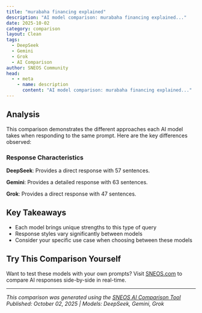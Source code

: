 ```yaml
---
title: "murabaha financing explained"
description: "AI model comparison: murabaha financing explained..."
date: 2025-10-02
category: comparison
layout: Clean
tags:
  - DeepSeek
  - Gemini
  - Grok
  - AI Comparison
author: SNEOS Community
head:
  - - meta
    - name: description
      content: "AI model comparison: murabaha financing explained..."
---
```


<ChatComparison
  title="murabaha financing explained"
  prompt="murabaha financing explained"
  :responses='{"DeepSeek": "Of course. Here is a detailed explanation of Murabaha financing, broken down for clarity.\n\n### At a Glance: What is Murabaha?\n\nMurabaha is **not an interest-bearing loan**. It is a **cost-plus-profit sale** and is one of the most common forms of Islamic finance.\n\nIn simple terms: Instead of lending you money to buy something (which would involve interest, or *riba*), the bank **buys the asset you need** and then **sells it to you at a higher, pre-agreed price**. This markup takes the place of interest.\n\n---\n\n### The Step-by-Step Process of a Murabaha Transaction\n\nLet\u0027s use a classic example: A business needs to buy a $50,000 piece of machinery.\n\n**Step 1: Promise and Agreement**\n* The business (the customer) approaches the Islamic bank and requests a Murabaha financing for the specific machinery.\n* Both parties negotiate and sign a master agreement outlining the terms, including the bank\u0027s profit margin (markup). The customer promises to buy the asset from the bank once it is acquired.\n\n**Step 2: Purchase by the Bank**\n* The bank purchases the machinery from the original supplier for $50,000 using its own funds.\n* The bank takes legal ownership of the asset. This carries a risk for the bank, which is a key requirement\u2014it cannot profit from a risk-free loan.\n\n**Step 3: Sale to the Customer**\n* The bank immediately sells the machinery to the business. The sale price is not $50,000, but the **cost price plus a pre-agreed profit margin** (e.g., $50,000 \u002B $5,000 = $55,000).\n* This $55,000 price is fixed and cannot be increased later, even if the customer is late on a payment (though late payment penalties may be applied, which are typically donated to charity to avoid *riba*).\n\n**Step 4: Payment by the Customer**\n* The business pays the bank the $55,000, usually in installments over a fixed period (e.g., 24 monthly installments of $2,291.67).\n\n**Key Difference from a Conventional Loan:**\n* **Conventional Loan:** The bank lends you $50,000. You owe $50,000 (principal) \u002B $5,000 (interest). The interest is charged on the *money*.\n* **Murabaha:** The bank sells you a $50,000 *asset*. You owe $55,000 for the *asset*. The profit is embedded in the price of the *commodity*.\n\n---\n\n### Core Principles of Islamic Finance Upheld by Murabaha\n\nMurabaha is designed to comply with Shariah law by adhering to these principles:\n\n1. **Prohibition of Riba (Interest):** This is the most critical rule. Earning a guaranteed return on a loan of money is forbidden. Murabaha avoids this because the bank\u0027s profit comes from a *sale of a real asset*, not from lending money.\n\n2. **Asset-Backed Transaction:** The financing must be linked to a real, tangible, and identifiable asset. The bank must own the asset, even if briefly, taking on risk (*Al-Ghunm bil Ghurm* - \u0022no gain without risk\u0022).\n\n3. **Avoidance of Gharar (Excessive Uncertainty):** All terms must be clear and transparent from the outset. The cost price, the profit margin, and the final selling price are fully disclosed and agreed upon by both parties.\n\n4. **Prohibition of Maisir (Gambling/Speculation):** The transaction is based on a real economic activity (the purchase and sale of an asset), not speculation on price movements.\n\n---\n\n### Common Uses of Murabaha Financing\n\n* **Trade Finance:** For importing or exporting goods.\n* **Consumer Goods:** Purchasing cars, appliances, or electronics through \u0022Islamic auto finance\u0022 or \u0022Islamic personal finance.\u0022\n* **Real Estate:** For home acquisition (though other models like *Musharakah* are often preferred).\n* **Working Capital:** For businesses to purchase raw materials or inventory.\n* **Commodity Financing.**\n\n---\n\n### Advantages and Disadvantages\n\n| Advantages | Disadvantages |\n| :--- | :--- |\n| **Shariah-Compliant:** Provides a viable alternative for Muslims. | **Not a \u0022True Partnership\u0022:** It is a debt-creating instrument, not a profit-and-loss sharing one like *Mudarabah*. |\n| **Fixed Cost:** The customer knows the total cost upfront, aiding in budgeting. | **Higher Cost:** Can be more expensive than conventional loans due to multiple transactions (double transfer of title) and associated fees. |\n| **Simplicity:** The structure is relatively straightforward and easy to understand. | **Criticism:** Some Islamic scholars criticize its overuse, arguing it mimics conventional loans too closely and moves away from the ideal risk-sharing model of Islamic finance. |\n| **Low Risk for Bank:** The bank has a fixed return, making it less risky than profit-sharing models. | **Asset Ownership Risk:** The bank bears the risk of owning the asset, even if briefly. |\n\n### Summary\n\nThink of Murabaha as a **\u0022buying and selling\u0022 arrangement** rather than a \u0022lending\u0022 arrangement. The Islamic bank acts as a **trading intermediary** rather than a money lender. While it is a form of debt financing and has its critics, it remains a cornerstone of modern Islamic finance due to its practicality and clear compliance with the prohibition of interest.", "Gemini": "Murabaha financing, often called \u0022cost-plus financing,\u0022 is a Sharia-compliant (Islamic law) financing agreement where a financial institution purchases an asset on behalf of a customer and then sells it to the customer at a higher price, which includes the cost of the asset plus an agreed-upon profit margin. It\u0027s essentially a halal alternative to a conventional loan.\n\nHere\u0027s a breakdown of the key elements and how it works:\n\n**Key Elements of Murabaha Financing:**\n\n* **Asset-Based:** It must involve the purchase and sale of a tangible asset (e.g., a car, property, equipment, inventory). Money itself cannot be the commodity being sold.\n* **Fixed Profit Margin:** The profit margin is agreed upon in advance and is fixed throughout the financing period. This contrasts with interest-based loans where interest rates can fluctuate.\n* **Transparency:** All costs and the profit margin must be clearly disclosed to the customer. There are no hidden fees.\n* **Sharia Compliance:** It adheres to Islamic principles, specifically the prohibition of *riba* (interest) and *gharar* (excessive uncertainty or speculation).\n\n**How Murabaha Financing Works (Step-by-Step):**\n\n1. **Customer Request:** The customer identifies the asset they want to purchase and approaches a financial institution (e.g., Islamic bank).\n\n2. **Bank Purchase:** The bank purchases the asset from the supplier at the current market price. The bank owns the asset at this stage.\n\n3. **Agreement and Sale:** The bank and the customer enter into a Murabaha agreement. The agreement specifies:\n * The original cost of the asset (as purchased by the bank).\n * The bank\u0027s profit margin (agreed upon in advance).\n * The total selling price (cost \u002B profit).\n * The payment schedule (installments).\n * Any other relevant terms and conditions.\n\n4. **Transfer of Ownership:** The bank sells the asset to the customer at the agreed-upon total price. Ownership is transferred to the customer.\n\n5. **Payment in Installments:** The customer pays the bank the total price (cost \u002B profit) in agreed-upon installments over a specified period.\n\n**Example:**\n\nLet\u0027s say a customer wants to buy a car that costs $20,000.\n\n1. The customer approaches an Islamic bank for Murabaha financing.\n2. The bank purchases the car for $20,000.\n3. The bank and customer agree on a profit margin of $2,000.\n4. The Murabaha agreement states that the bank will sell the car to the customer for $22,000 (20,000 \u002B 2,000).\n5. The customer pays $22,000 in installments over the agreed-upon period (e.g., 5 years).\n\n**Key Differences Between Murabaha and Conventional Loans:**\n\n| Feature | Murabaha Financing | Conventional Loan |\n|-----------------|------------------------------------------------------------------------------------------|-----------------------------------------------------------------------------------------|\n| **Basis** | Sale of goods at a markup (cost \u002B profit) | Lending of money with interest |\n| **Profit** | Fixed and agreed upon in advance | Interest rate, which can be fixed or variable |\n| **Asset Focus** | Must involve a tangible asset | Can be used for any purpose, even without a specific asset |\n| **Sharia Compliant** | Yes | No |\n| **Transparency**| High; all costs and profit margins are disclosed | May not always have full transparency regarding fees and calculations |\n| **Ownership** | Bank owns the asset initially, then transfers ownership to the customer upon sale. | Bank lends money; ownership of the purchased asset lies with the borrower from the start. |\n\n**Advantages of Murabaha Financing:**\n\n* **Sharia Compliance:** Adheres to Islamic principles, making it suitable for Muslims seeking halal financial solutions.\n* **Fixed Payments:** The fixed profit margin provides predictable payment amounts, making budgeting easier.\n* **Transparency:** Full disclosure of costs and profit margins ensures a transparent transaction.\n* **Simple Structure:** Relatively straightforward to understand and implement.\n\n**Disadvantages of Murabaha Financing:**\n\n* **Potentially Higher Cost:** Depending on the market, the profit margin may sometimes result in a higher overall cost compared to conventional loans, although this is not always the case.\n* **Complexity in Documentation:** The documentation required can be more extensive than that of a conventional loan due to the need to document the purchase and sale of the asset.\n* **Limited Flexibility:** Since the profit margin is fixed, there is less flexibility compared to variable-rate loans.\n* **Availability:** Murabaha financing might not be as readily available as conventional loans in all regions.\n\n**Common Uses of Murabaha Financing:**\n\n* **Home Purchases:** Financing the purchase of residential properties.\n* **Car Financing:** Financing the purchase of vehicles.\n* **Business Inventory Financing:** Helping businesses purchase inventory.\n* **Equipment Financing:** Financing the purchase of equipment for businesses.\n* **Working Capital Financing:** Providing short-term financing for business operations.\n\n**Important Considerations:**\n\n* **Do your research:** Compare the costs and terms of Murabaha financing with other financing options, including conventional loans, to ensure you\u0027re getting the best deal.\n* **Understand the contract:** Carefully review the Murabaha agreement before signing to ensure you understand all the terms and conditions.\n* **Seek professional advice:** Consult with a financial advisor or Islamic finance expert if you have any questions or need help understanding the complexities of Murabaha financing.\n\nIn conclusion, Murabaha financing provides a Sharia-compliant alternative to conventional lending by focusing on the purchase and sale of assets with a pre-agreed profit margin. While it offers several advantages, including Sharia compliance and transparency, it\u0027s crucial to understand its limitations and potential costs before making a decision.\n", "Grok": "Murabaha financing is a common Islamic financial structure used as an alternative to conventional interest-based loans. It is widely used in Islamic banking and finance to facilitate the purchase of goods or assets in a Sharia-compliant manner. Here\u0027s a detailed explanation:\n\n### What is Murabaha?\nMurabaha, often translated as \u0022cost-plus financing,\u0022 is a type of sale contract where the seller (often a bank or financial institution) purchases an asset or commodity at the request of the buyer (client) and then sells it to the buyer at a higher price, which includes a disclosed profit margin. The payment is typically made in installments over an agreed period.\n\nUnlike conventional loans, Murabaha avoids the concept of interest (riba), which is prohibited in Islamic law. Instead, the profit is derived from the difference between the cost price and the selling price, and this profit is agreed upon by both parties upfront.\n\n### How Does Murabaha Financing Work?\n1. **Client\u0027s Request**: The client identifies an asset or commodity they wish to purchase (e.g., a car, property, or equipment) and approaches an Islamic financial institution for financing.\n2. **Purchase by the Bank**: The bank or financial institution buys the asset directly from the supplier or seller on behalf of the client.\n3. **Sale to the Client**: The bank then sells the asset to the client at a higher price, which includes the original cost plus a pre-agreed profit margin. This profit is fixed and transparent.\n4. **Payment in Installments**: The client agrees to pay the total price (cost \u002B profit) in installments over a specified period. The payment schedule is agreed upon at the time of the contract.\n5. **Ownership and Risk**: Typically, the bank transfers ownership of the asset to the client after the sale, though in some cases, the bank may retain ownership until the client completes all payments (similar to a hire-purchase agreement).\n\n### Key Features of Murabaha\n- **Sharia Compliance**: Murabaha avoids interest and ensures that the transaction is based on the sale of tangible goods or assets, aligning with Islamic principles.\n- **Transparency**: The cost of the asset and the profit margin are fully disclosed to the client.\n- **Fixed Profit**: The profit margin does not change over time, even if payments are delayed (though penalties for late payment may be applied in some cases, often donated to charity to avoid riba).\n- **Asset-Backed**: The transaction must be linked to a real, identifiable asset or commodity, as speculative or intangible transactions are not allowed under Sharia law.\n\n### Example of Murabaha Financing\nSuppose a client wants to buy a car worth $20,000 but does not have the funds to pay upfront. They approach an Islamic bank for financing:\n1. The bank purchases the car from the dealer for $20,000.\n2. The bank sells the car to the client for $22,000 (including a $2,000 profit margin).\n3. The client agrees to pay the $22,000 in monthly installments over 5 years.\n4. The client takes possession of the car, and the bank earns a fixed profit of $2,000 over the payment period without charging interest.\n\n### Advantages of Murabaha\n- **Sharia-Compliant**: It adheres to Islamic principles by avoiding interest.\n- **Accessibility**: Allows individuals and businesses to acquire assets without paying the full amount upfront.\n- **Predictability**: Fixed profit margins mean there are no surprises in terms of cost.\n- **Ethical**: Focuses on real economic activity and asset-backed transactions.\n\n### Disadvantages of Murabaha\n- **Higher Cost**: The total amount paid (cost \u002B profit) may be higher than the market price of the asset.\n- **Limited Flexibility**: The profit margin is fixed and cannot be adjusted based on changing economic conditions.\n- **Criticism**: Some scholars argue that Murabaha closely resembles interest-based financing in practice, as the profit margin often mirrors prevailing interest rates.\n\n### Applications of Murabaha\n- **Personal Financing**: For purchasing cars, homes, or consumer goods.\n- **Trade Financing**: For importing or exporting goods.\n- **Business Financing**: For acquiring machinery, equipment, or inventory.\n\nIn summary, Murabaha financing is a Sharia-compliant mechanism that facilitates asset purchases through a cost-plus sale contract, ensuring ethical and transparent dealings while avoiding interest. It is one of the most widely used tools in Islamic finance due to its simplicity and alignment with Islamic principles."}' 
  published-date="09:02"
/>

## Analysis

This comparison demonstrates the different approaches each AI model takes when responding to the same prompt. Here are the key differences observed:

### Response Characteristics

**DeepSeek**: Provides a direct response with 57 sentences. 

**Gemini**: Provides a detailed response with 63 sentences. 

**Grok**: Provides a direct response with 47 sentences. 

## Key Takeaways

- Each model brings unique strengths to this type of query
- Response styles vary significantly between models
- Consider your specific use case when choosing between these models

## Try This Comparison Yourself

Want to test these models with your own prompts? Visit [SNEOS.com](https://sneos.com) to compare AI responses side-by-side in real-time.

---

*This comparison was generated using the [SNEOS AI Comparison Tool](https://sneos.com)*
*Published: October 02, 2025 | Models: DeepSeek, Gemini, Grok*
